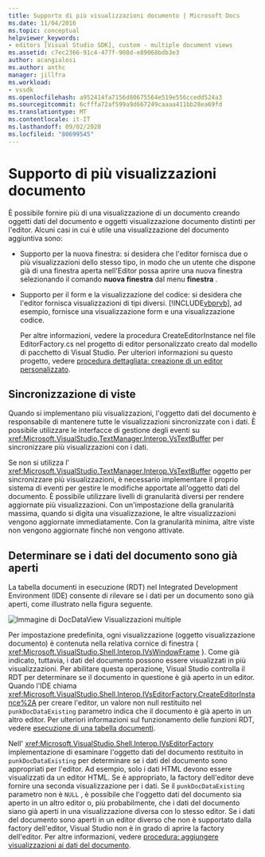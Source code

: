 ```yaml
---
title: Supporto di più visualizzazioni documento | Microsoft Docs
ms.date: 11/04/2016
ms.topic: conceptual
helpviewer_keywords:
- editors [Visual Studio SDK], custom - multiple document views
ms.assetid: c7ec2366-91c4-477f-908d-e89068bdb3e3
author: acangialosi
ms.author: anthc
manager: jillfra
ms.workload:
- vssdk
ms.openlocfilehash: a952414fa7156d80675564e519e556ccedd524a3
ms.sourcegitcommit: 6cfffa72af599a9d667249caaaa411bb28ea69fd
ms.translationtype: MT
ms.contentlocale: it-IT
ms.lasthandoff: 09/02/2020
ms.locfileid: "80699545"
---
```

# <a name="supporting-multiple-document-views"></a>Supporto di più visualizzazioni documento
È possibile fornire più di una visualizzazione di un documento creando oggetti dati del documento e oggetti visualizzazione documento distinti per l'editor. Alcuni casi in cui è utile una visualizzazione del documento aggiuntiva sono:

- Supporto per la nuova finestra: si desidera che l'editor fornisca due o più visualizzazioni dello stesso tipo, in modo che un utente che dispone già di una finestra aperta nell'Editor possa aprire una nuova finestra selezionando il comando **nuova finestra** dal menu **finestra** .

- Supporto per il form e la visualizzazione del codice: si desidera che l'editor fornisca visualizzazioni di tipi diversi. [!INCLUDE[vbprvb](../code-quality/includes/vbprvb_md.md)], ad esempio, fornisce una visualizzazione form e una visualizzazione codice.

  Per altre informazioni, vedere la procedura CreateEditorInstance nel file EditorFactory.cs nel progetto di editor personalizzato creato dal modello di pacchetto di Visual Studio. Per ulteriori informazioni su questo progetto, vedere [procedura dettagliata: creazione di un editor personalizzato](../extensibility/walkthrough-creating-a-custom-editor.md).

## <a name="synchronizing-views"></a>Sincronizzazione di viste
 Quando si implementano più visualizzazioni, l'oggetto dati del documento è responsabile di mantenere tutte le visualizzazioni sincronizzate con i dati. È possibile utilizzare le interfacce di gestione degli eventi su <xref:Microsoft.VisualStudio.TextManager.Interop.VsTextBuffer> per sincronizzare più visualizzazioni con i dati.

 Se non si utilizza l' <xref:Microsoft.VisualStudio.TextManager.Interop.VsTextBuffer> oggetto per sincronizzare più visualizzazioni, è necessario implementare il proprio sistema di eventi per gestire le modifiche apportate all'oggetto dati del documento. È possibile utilizzare livelli di granularità diversi per rendere aggiornate più visualizzazioni. Con un'impostazione della granularità massima, quando si digita una visualizzazione, le altre visualizzazioni vengono aggiornate immediatamente. Con la granularità minima, altre viste non vengono aggiornate finché non vengono attivate.

## <a name="determining-whether-document-data-is-already-open"></a>Determinare se i dati del documento sono già aperti
 La tabella documenti in esecuzione (RDT) nel Integrated Development Environment (IDE) consente di rilevare se i dati per un documento sono già aperti, come illustrato nella figura seguente.

 ![Immagine di DocDataView](../extensibility/media/docdataview.gif "Docdataview") Visualizzazioni multiple

 Per impostazione predefinita, ogni visualizzazione (oggetto visualizzazione documento) è contenuta nella relativa cornice di finestra ( <xref:Microsoft.VisualStudio.Shell.Interop.IVsWindowFrame> ). Come già indicato, tuttavia, i dati del documento possono essere visualizzati in più visualizzazioni. Per abilitare questa operazione, Visual Studio controlla il RDT per determinare se il documento in questione è già aperto in un editor. Quando l'IDE chiama <xref:Microsoft.VisualStudio.Shell.Interop.IVsEditorFactory.CreateEditorInstance%2A> per creare l'editor, un valore non null restituito nel `punkDocDataExisting` parametro indica che il documento è già aperto in un altro editor. Per ulteriori informazioni sul funzionamento delle funzioni RDT, vedere [esecuzione di una tabella documenti](../extensibility/internals/running-document-table.md).

 Nell' <xref:Microsoft.VisualStudio.Shell.Interop.IVsEditorFactory> implementazione di esaminare l'oggetto dati del documento restituito in `punkDocDataExisting` per determinare se i dati del documento sono appropriati per l'editor. Ad esempio, solo i dati HTML devono essere visualizzati da un editor HTML. Se è appropriato, la factory dell'editor deve fornire una seconda visualizzazione per i dati. Se il `punkDocDataExisting` parametro non è `NULL` , è possibile che l'oggetto dati del documento sia aperto in un altro editor o, più probabilmente, che i dati del documento siano già aperti in una visualizzazione diversa con lo stesso editor. Se i dati del documento sono aperti in un editor diverso che non è supportato dalla factory dell'editor, Visual Studio non è in grado di aprire la factory dell'editor. Per altre informazioni, vedere [procedura: aggiungere visualizzazioni ai dati del documento](../extensibility/how-to-attach-views-to-document-data.md).
